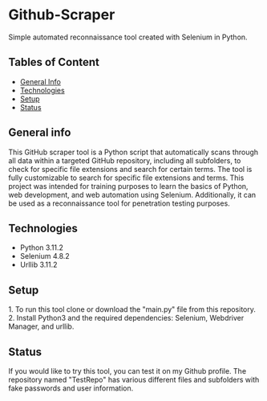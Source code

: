 <h1>Github-Scraper</h1>
Simple automated reconnaissance tool created with Selenium in Python.

<h2>Tables of Content</h2>
<ul>
  <li><a href = "#generalInfo">General Info</a></li>
  <li><a href = "#technologies">Technologies</a></li>
  <li><a href = "#setup">Setup</a></li>
  <li><a href = "#status">Status</a></li>
</ul>

<h2 id="generalInfo">General info</h2>
This GitHub scraper tool is a Python script that automatically scans through all data within a targeted GitHub repository, including all subfolders, to check for specific file extensions and search for certain terms. The tool is fully customizable to search for specific file extensions and terms. This project was intended for training purposes to learn the basics of Python, web development, and web automation using Selenium. Additionally, it can be used as a reconnaissance tool for penetration testing purposes.

<h2 id="technologies">Technologies</h2>
<ul>
  <li>Python 3.11.2</li>
  <li>Selenium 4.8.2</li>
  <li>Urllib 3.11.2</li>
</ul>

<h2 id="setup">Setup</h2>
1. To run this tool clone or download the "main.py" file from this repository.
2. Install Python3 and the required dependencies: Selenium, Webdriver Manager, and urllib.

<h2 id="status">Status</h2>


If you would like to try this tool, you can test it on my Github profile. The repository named "TestRepo" has various different files and subfolders with fake passwords and user information.
